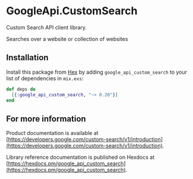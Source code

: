 # GoogleApi.CustomSearch

Custom Search API client library.

Searches over a website or collection of websites

## Installation

Install this package from [Hex](https://hex.pm) by adding
`google_api_custom_search` to your list of dependencies in `mix.exs`:

```elixir
def deps do
  [{:google_api_custom_search, "~> 0.20"}]
end
```

## For more information

Product documentation is available at [https://developers.google.com/custom-search/v1/introduction](https://developers.google.com/custom-search/v1/introduction).

Library reference documentation is published on Hexdocs at
[https://hexdocs.pm/google_api_custom_search](https://hexdocs.pm/google_api_custom_search).
